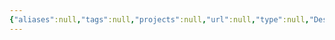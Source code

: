 ```yaml
---
{"aliases":null,"tags":null,"projects":null,"url":null,"type":null,"Description":null,"Areas":null,"publish":true,"date created":"2025-01-17T09:10","date modified":"2025-01-17T09:37","PassFrontmatter":true,"created":"2025-01-17T09:37:02.852+05:30","updated":"2025-01-17T09:37:02.852+05:30"}
---
```


